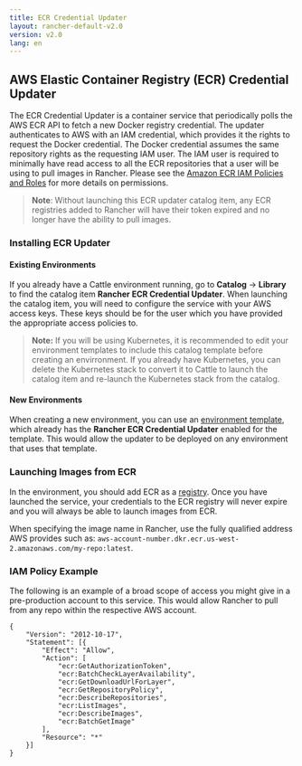 ```yaml
---
title: ECR Credential Updater
layout: rancher-default-v2.0
version: v2.0
lang: en
---
```


## AWS Elastic Container Registry (ECR) Credential Updater

The ECR Credential Updater is a container service that periodically polls the AWS ECR API to fetch a
new Docker registry credential. The updater authenticates to AWS with an IAM credential, which provides it the rights to request the Docker credential. The Docker credential assumes the same repository rights as the requesting IAM user. The IAM user is required to minimally have read access to all the ECR repositories that a user will be using to pull images in Rancher. Please see the [Amazon ECR IAM Policies and Roles](http://docs.aws.amazon.com/AmazonECR/latest/userguide/ECR_IAM_policies.html) for more details on permissions.

> **Note**: Without launching this ECR updater catalog item, any ECR registries added to Rancher will have their token expired and no longer have the ability to pull images.

### Installing ECR Updater

#### Existing Environments

If you already have a Cattle environment running, go to **Catalog** -> **Library** to find the catalog item **Rancher ECR Credential Updater**. When launching the catalog item, you will need to configure the service with your AWS access keys. These keys should be for the user which you have provided the appropriate access policies to.

> **Note:** If you will be using Kubernetes, it is recommended to edit your environment templates to include this catalog template before creating an envirronment. If you already have Kubernetes, you can delete the Kubernetes stack to convert it to Cattle to launch the catalog item and re-launch the Kubernetes stack from the catalog.

#### New Environments

When creating a new environment, you can use an [environment template]({{site.baseurl}}/rancher/{{page.version}}/{{page.lang}}/environments/#what-is-an-environment-template), which already has the **Rancher ECR Credential Updater** enabled for the template. This would allow the updater to be deployed on any environment that uses that template.

### Launching Images from ECR

In the environment, you should add ECR as a [registry]({{site.baseurl}}/rancher/{{page.version}}/{{page.lang}}/environments/registries/). Once you have launched the service, your credentials to the ECR registry will never expire and you will always be able to launch images from ECR.

When specifying the image name in Rancher, use the fully qualified address AWS provides such as: `aws-account-number.dkr.ecr.us-west-2.amazonaws.com/my-repo:latest`.

### IAM Policy Example

The following is an example of a broad scope of access you might give in a pre-production account to this service. This would allow Rancher to pull from any repo within the respective AWS account.

```
{
    "Version": "2012-10-17",
    "Statement": [{
        "Effect": "Allow",
        "Action": [
            "ecr:GetAuthorizationToken",
            "ecr:BatchCheckLayerAvailability",
            "ecr:GetDownloadUrlForLayer",
            "ecr:GetRepositoryPolicy",
            "ecr:DescribeRepositories",
            "ecr:ListImages",
            "ecr:DescribeImages",
            "ecr:BatchGetImage"
        ],
        "Resource": "*"
    }]
}
```
